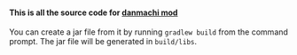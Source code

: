 #### This is all the source code for [danmachi mod](https://www.curseforge.com/minecraft/mc-mods/danmachi-mod)
You can create a jar file from it by running `gradlew build` from the command prompt. The jar file will be generated in `build/libs`.
